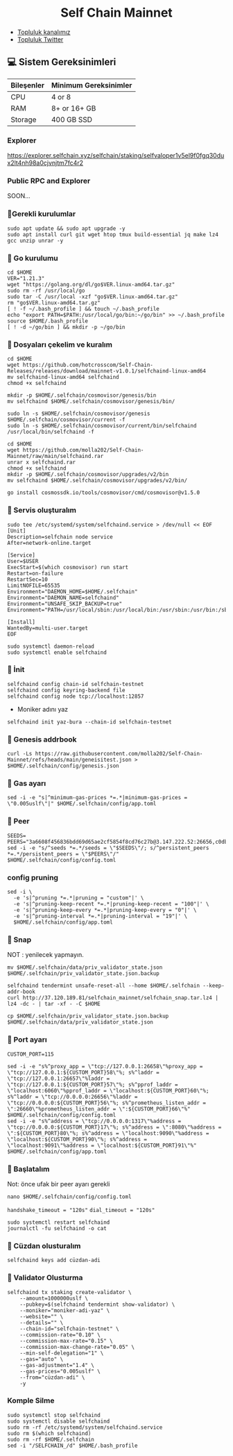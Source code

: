 <h1 align="center"> Self Chain Mainnet </h1>




 * [Topluluk kanalımız](https://t.me/corenodechat)<br>
 * [Topluluk Twitter](https://twitter.com/corenodeHQ)<br>

## 💻 Sistem Gereksinimleri
| Bileşenler | Minimum Gereksinimler | 
| ------------ | ------------ |
| CPU |	4 or 8 |
| RAM	| 8+ or 16+ GB |
| Storage	| 400 GB SSD |

### Explorer

https://explorer.selfchain.xyz/selfchain/staking/selfvaloper1v5el9f0fgq30dux2lt4nh98a0cjvnjtm7fc4r2

### Public RPC and Explorer

SOON...

### 🚧Gerekli kurulumlar
```
sudo apt update && sudo apt upgrade -y
sudo apt install curl git wget htop tmux build-essential jq make lz4 gcc unzip unrar -y
```

### 🚧 Go kurulumu
```
cd $HOME
VER="1.21.3"
wget "https://golang.org/dl/go$VER.linux-amd64.tar.gz"
sudo rm -rf /usr/local/go
sudo tar -C /usr/local -xzf "go$VER.linux-amd64.tar.gz"
rm "go$VER.linux-amd64.tar.gz"
[ ! -f ~/.bash_profile ] && touch ~/.bash_profile
echo "export PATH=$PATH:/usr/local/go/bin:~/go/bin" >> ~/.bash_profile
source $HOME/.bash_profile
[ ! -d ~/go/bin ] && mkdir -p ~/go/bin
```

### 🚧 Dosyaları çekelim ve kuralım

```
cd $HOME
wget https://github.com/hotcrosscom/Self-Chain-Releases/releases/download/mainnet-v1.0.1/selfchaind-linux-amd64
mv selfchaind-linux-amd64 selfchaind
chmod +x selfchaind
```
```
mkdir -p $HOME/.selfchain/cosmovisor/genesis/bin
mv selfchaind $HOME/.selfchain/cosmovisor/genesis/bin/
```
```
sudo ln -s $HOME/.selfchain/cosmovisor/genesis $HOME/.selfchain/cosmovisor/current -f
sudo ln -s $HOME/.selfchain/cosmovisor/current/bin/selfchaind /usr/local/bin/selfchaind -f
```
```
cd $HOME
wget https://github.com/molla202/Self-Chain-Mainnet/raw/main/selfchaind.rar
unrar x selfchaind.rar
chmod +x selfchaind
mkdir -p $HOME/.selfchain/cosmovisor/upgrades/v2/bin
mv selfchaind $HOME/.selfchain/cosmovisor/upgrades/v2/bin/
```
```
go install cosmossdk.io/tools/cosmovisor/cmd/cosmovisor@v1.5.0
```
### 🚧 Servis oluşturalım
```
sudo tee /etc/systemd/system/selfchaind.service > /dev/null << EOF
[Unit]
Description=selfchain node service
After=network-online.target

[Service]
User=$USER
ExecStart=$(which cosmovisor) run start
Restart=on-failure
RestartSec=10
LimitNOFILE=65535
Environment="DAEMON_HOME=$HOME/.selfchain"
Environment="DAEMON_NAME=selfchaind"
Environment="UNSAFE_SKIP_BACKUP=true"
Environment="PATH=/usr/local/sbin:/usr/local/bin:/usr/sbin:/usr/bin:/sbin:/bin:/usr/games:/usr/local/games:/snap/bin:$HOME/.selfchain/cosmovisor/current/bin"

[Install]
WantedBy=multi-user.target
EOF
```
```
sudo systemctl daemon-reload
sudo systemctl enable selfchaind
```
### 🚧 İnit
```
selfchaind config chain-id selfchain-testnet
selfchaind config keyring-backend file
selfchaind config node tcp://localhost:12857
```
* Moniker adını yaz
```
selfchaind init yaz-bura --chain-id selfchain-testnet
```
### 🚧 Genesis addrbook
```
curl -Ls https://raw.githubusercontent.com/molla202/Self-Chain-Mainnet/refs/heads/main/geneisitest.json > $HOME/.selfchain/config/genesis.json
```
### 🚧 Gas ayarı
```
sed -i -e "s|^minimum-gas-prices *=.*|minimum-gas-prices = \"0.005uslf\"|" $HOME/.selfchain/config/app.toml
```
### 🚧 Peer
```
SEEDS=
PEERS="3a6608f456836bdd69d65ae2cf5854f8cd76c27b@3.147.222.52:26656,c0dbddb16c0060c99f243b80b20c9bccce71a7bf@3.21.176.122:26656"
sed -i -e "s/^seeds *=.*/seeds = \"$SEEDS\"/; s/^persistent_peers *=.*/persistent_peers = \"$PEERS\"/" $HOME/.selfchain/config/config.toml
```
### config pruning
```
sed -i \
  -e 's|^pruning *=.*|pruning = "custom"|' \
  -e 's|^pruning-keep-recent *=.*|pruning-keep-recent = "100"|' \
  -e 's|^pruning-keep-every *=.*|pruning-keep-every = "0"|' \
  -e 's|^pruning-interval *=.*|pruning-interval = "19"|' \
  $HOME/.selfchain/config/app.toml
```
### 🚧 Snap
NOT : yenilecek yapmayın.
```
mv $HOME/.selfchain/data/priv_validator_state.json $HOME/.selfchain/priv_validator_state.json.backup 

selfchaind tendermint unsafe-reset-all --home $HOME/.selfchain --keep-addr-book 
curl http://37.120.189.81/selfchain_mainnet/selfchain_snap.tar.lz4 | lz4 -dc - | tar -xf - -C $HOME

cp $HOME/.selfchain/priv_validator_state.json.backup $HOME/.selfchain/data/priv_validator_state.json 
```

### 🚧 Port ayarı
```
CUSTOM_PORT=115

sed -i -e "s%^proxy_app = \"tcp://127.0.0.1:26658\"%proxy_app = \"tcp://127.0.0.1:${CUSTOM_PORT}58\"%; s%^laddr = \"tcp://127.0.0.1:26657\"%laddr = \"tcp://127.0.0.1:${CUSTOM_PORT}57\"%; s%^pprof_laddr = \"localhost:6060\"%pprof_laddr = \"localhost:${CUSTOM_PORT}60\"%; s%^laddr = \"tcp://0.0.0.0:26656\"%laddr = \"tcp://0.0.0.0:${CUSTOM_PORT}56\"%; s%^prometheus_listen_addr = \":26660\"%prometheus_listen_addr = \":${CUSTOM_PORT}66\"%" $HOME/.selfchain/config/config.toml
sed -i -e "s%^address = \"tcp://0.0.0.0:1317\"%address = \"tcp://0.0.0.0:${CUSTOM_PORT}17\"%; s%^address = \":8080\"%address = \":${CUSTOM_PORT}80\"%; s%^address = \"localhost:9090\"%address = \"localhost:${CUSTOM_PORT}90\"%; s%^address = \"localhost:9091\"%address = \"localhost:${CUSTOM_PORT}91\"%" $HOME/.selfchain/config/app.toml
```
### 🚧 Başlatalım
Not: önce ufak bir peer ayarı gerekli
```
nano $HOME/.selfchain/config/config.toml
```
`handshake_timeout = "120s"`
`dial_timeout = "120s"`
```
sudo systemctl restart selfchaind
journalctl -fu selfchaind -o cat
```


### 🚧 Cüzdan olusturalım
```
selfchaind keys add cüzdan-adi
```
### 🚧 Validator Olusturma
```
selfchaind tx staking create-validator \
    --amount=1000000uslf \
    --pubkey=$(selfchaind tendermint show-validator) \
    --moniker="moniker-adi-yaz" \
    --website="" \
    --details="" \
    --chain-id="selfchain-testnet" \
    --commission-rate="0.10" \
    --commission-max-rate="0.15" \
    --commission-max-change-rate="0.05" \
    --min-self-delegation="1" \
    --gas="auto" \
    --gas-adjustment="1.4" \
    --gas-prices="0.005uslf" \
    --from="cüzdan-adi" \
    -y
```
### Komple Silme
```
sudo systemctl stop selfchaind
sudo systemctl disable selfchaind
sudo rm -rf /etc/systemd/system/selfchaind.service
sudo rm $(which selfchaind)
sudo rm -rf $HOME/.selfchain
sed -i "/SELFCHAIN_/d" $HOME/.bash_profile
```

